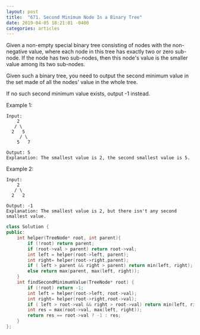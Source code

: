 ```yaml
---
layout: post
title:  "671. Second Minimum Node In a Binary Tree"
date: 2019-04-05 18:21:01 -0400
categories: articles
---
```

Given a non-empty special binary tree consisting of nodes with the non-negative value, where each node in this tree has exactly two or zero sub-node. If the node has two sub-nodes, then this node's value is the smaller value among its two sub-nodes.

Given such a binary tree, you need to output the second minimum value in the set made of all the nodes' value in the whole tree.

If no such second minimum value exists, output -1 instead.

Example 1:
```
Input: 
    2
   / \
  2   5
     / \
    5   7

Output: 5
Explanation: The smallest value is 2, the second smallest value is 5.
```
Example 2:
```
Input: 
    2
   / \
  2   2

Output: -1
Explanation: The smallest value is 2, but there isn't any second smallest value.
```
```c++
class Solution {
public:
    int helper(TreeNode* root, int parent){
        if (!root) return parent;
        if (root->val > parent) return root->val;
        int left = helper(root->left, parent);
        int right= helper(root->right,parent);
        if ( left > parent && right > parent) return min(left, right);
        else return max(parent, max(left, right));
    }
    int findSecondMinimumValue(TreeNode* root) {
        if (!root) return -1;
        int left = helper(root->left, root->val);
        int right= helper(root->right,root->val);
        if ( left > root->val && right > root->val) return min(left, right);
        int res = max(root->val, max(left, right));
        return res == root->val ? -1 : res;
    }
};
```